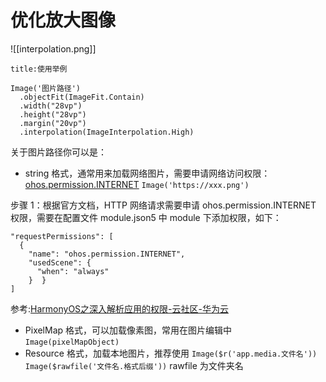 # 优化放大图像

![[interpolation.png]]

```ad-tip
title:使用举例
```

```
Image('图片路径')  
  .objectFit(ImageFit.Contain)  
  .width("28vp")  
  .height("28vp")  
  .margin("20vp")  
  .interpolation(ImageInterpolation.High)
```

关于图片路径你可以是：
- string 格式，通常用来加载网络图片，需要申请网络访问权限：[ohos.permission.INTERNET](https://developer.harmonyos.com/cn/docs/documentation/doc-references-V3/js-apis-http-0000001478061929-V3?catalogVersion=V3#ZH-CN_TOPIC_0000001523968386__request-2)
`Image('https://xxx.png')`

步骤 1：根据官方文档，HTTP 网络请求需要申请 ohos.permission.INTERNET 权限，需要在配置文件 module.json5 中 module 下添加权限，如下：

```
"requestPermissions": [  
  {  
    "name": "ohos.permission.INTERNET",  
    "usedScene": {  
      "when": "always"  
    }  }  
]
```

参考:[HarmonyOS之深入解析应用的权限-云社区-华为云](https://bbs.huaweicloud.com/blogs/331398)
- PixelMap 格式，可以加载像素图，常用在图片编辑中
`Image(pixelMapObject)`
- Resource 格式，加载本地图片，推荐使用
`Image($r('app.media.文件名'))`
`Image($rawfile('文件名.格式后缀'))` rawfile 为文件夹名
